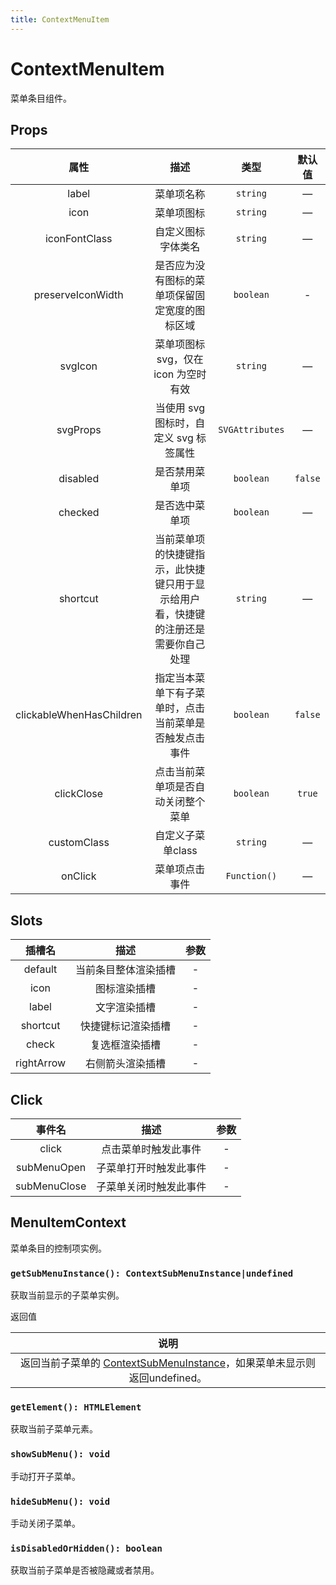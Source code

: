 ```yaml
---
title: ContextMenuItem
---
```


# ContextMenuItem

菜单条目组件。

## Props

| 属性 | 描述 | 类型 | 默认值 |
| :----: | :----: | :----: | :----: |
| label | 菜单项名称 | `string` | — |
| icon | 菜单项图标 | `string` | — |
| iconFontClass | 自定义图标字体类名 | `string` | — | `iconfont` |
| preserveIconWidth | 是否应为没有图标的菜单项保留固定宽度的图标区域 | `boolean` | - | `true` |
| svgIcon | 菜单项图标 svg，仅在 icon 为空时有效 | `string` | — | — |
| svgProps | 当使用 svg 图标时，自定义 svg 标签属性 | `SVGAttributes` | — | — |
| disabled | 是否禁用菜单项 | `boolean` | `false` |
| checked | 是否选中菜单项 | `boolean` | — | `false` |
| shortcut | 当前菜单项的快捷键指示，此快捷键只用于显示给用户看，快捷键的注册还是需要你自己处理 | `string` | — | `''` |
| clickableWhenHasChildren | 指定当本菜单下有子菜单时，点击当前菜单是否触发点击事件 | `boolean` | `false` |
| clickClose | 点击当前菜单项是否自动关闭整个菜单 | `boolean` | `true` |
| customClass | 自定义子菜单class | `string` | — |
| onClick | 菜单项点击事件 | `Function()` | — |

## Slots

| 插槽名 | 描述 | 参数 |
| :----: | :----: | :----: |
| default | 当前条目整体渲染插槽 | - |
| icon | 图标渲染插槽 | - |
| label | 文字渲染插槽 | - |
| shortcut | 快捷键标记渲染插槽 | - |
| check | 复选框渲染插槽 | - |
| rightArrow | 右侧箭头渲染插槽 | - |

## Click

| 事件名 | 描述 | 参数 |
| :----: | :----: | :----: |
| click | 点击菜单时触发此事件 | - |
| subMenuOpen | 子菜单打开时触发此事件 | - |
| subMenuClose | 子菜单关闭时触发此事件 | - |

## MenuItemContext

菜单条目的控制项实例。

### `getSubMenuInstance(): ContextSubMenuInstance|undefined`

  获取当前显示的子菜单实例。

  返回值

  | 说明 |
  | :----: |
  | 返回当前子菜单的 [ContextSubMenuInstance](./ContextMenuGroup.md#contextsubmenuinstance)，如果菜单未显示则返回undefined。 |

### `getElement(): HTMLElement`

  获取当前子菜单元素。

### `showSubMenu(): void`

  手动打开子菜单。

### `hideSubMenu(): void`

  手动关闭子菜单。

### `isDisabledOrHidden(): boolean`

  获取当前子菜单是否被隐藏或者禁用。
